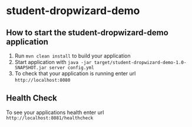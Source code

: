 # student-dropwizard-demo

How to start the student-dropwizard-demo application
---

1. Run `mvn clean install` to build your application
1. Start application with `java -jar target/student-dropwizard-demo-1.0-SNAPSHOT.jar server config.yml`
1. To check that your application is running enter url `http://localhost:8080`

Health Check
---

To see your applications health enter url `http://localhost:8081/healthcheck`
